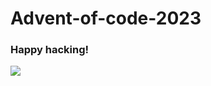 # Advent-of-code-2023

### Happy hacking!

![](https://media.tenor.com/ItmG34kVkwQAAAAC/anime-funny-as-hell.gif)
